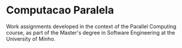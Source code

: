 # Computacao Paralela
Work assignments developed in the context of the Parallel Computing course, as part of the Master's degree in Software Engineering at the University of Minho.
